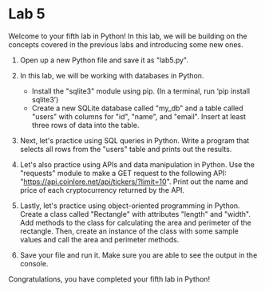 # Lab 5

Welcome to your fifth lab in Python! In this lab, we will be building on the concepts covered in the previous labs and introducing some new ones.

1. Open up a new Python file and save it as "lab5.py".

2. In this lab, we will be working with databases in Python.
    - Install the "sqlite3" module using pip. (In a terminal, run ‘pip install sqlite3’)
    - Create a new SQLite database called "my_db" and a table called "users" with columns for "id", "name", and "email". Insert at least three rows of data into the table.

3. Next, let's practice using SQL queries in Python. Write a program that selects all rows from the "users" table and prints out the results.

4. Let's also practice using APIs and data manipulation in Python. Use the "requests" module to make a GET request to the following API: "https://api.coinlore.net/api/tickers/?limit=10". Print out the name and price of each cryptocurrency returned by the API.

5. Lastly, let's practice using object-oriented programming in Python. Create a class called "Rectangle" with attributes "length" and "width". Add methods to the class for calculating the area and perimeter of the rectangle. Then, create an instance of the class with some sample values and call the area and perimeter methods.

6. Save your file and run it. Make sure you are able to see the output in the console.

Congratulations, you have completed your fifth lab in Python!
